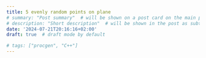 ```yaml
---
title: 5 evenly random points on plane
# summary: "Post summary"  # will be shown on a post card on the main page
# description: "Short description"  # will be shown in the post as subtitle
date: '2024-07-21T20:16:16+02:00'
draft: true  # draft mode by default

# tags: ["procgen", "C++"]
---
```


